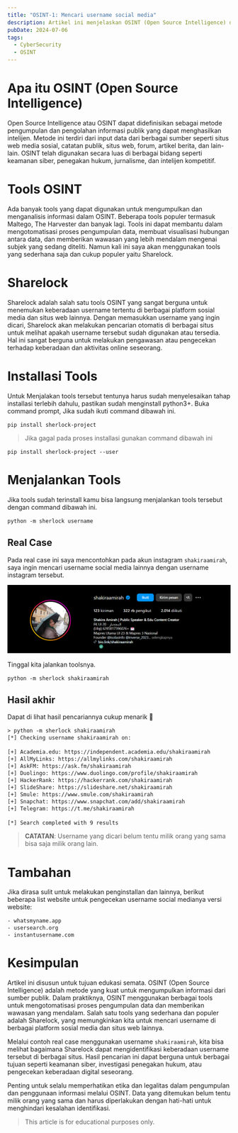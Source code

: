 ```yaml
---
title: "OSINT-1: Mencari username social media"
description: Artikel ini menjelaskan OSINT (Open Source Intelligence) dan penggunaan tools Sharelock untuk mencari username di berbagai platform media sosial, dengan panduan langkah demi langkah dan contoh kasus nyata. Artikel ini untuk tujuan edukasi.
pubDate: 2024-07-06
tags:
  - CyberSecurity
  - OSINT
---
```

# Apa itu OSINT (Open Source Intelligence)

Open Source Intelligence atau OSINT dapat didefinisikan sebagai metode pengumpulan dan pengolahan informasi publik yang dapat menghasilkan intelijen. Metode ini terdiri dari input data dari berbagai sumber seperti situs web media sosial, catatan publik, situs web, forum, artikel berita, dan lain-lain. OSINT telah digunakan secara luas di berbagai bidang seperti keamanan siber, penegakan hukum, jurnalisme, dan intelijen kompetitif.

# Tools OSINT

Ada banyak tools yang dapat digunakan untuk mengumpulkan dan menganalisis informasi dalam OSINT. Beberapa tools populer termasuk Maltego, The Harvester dan banyak lagi. Tools ini dapat membantu dalam mengotomatisasi proses pengumpulan data, membuat visualisasi hubungan antara data, dan memberikan wawasan yang lebih mendalam mengenai subjek yang sedang diteliti. Namun kali ini saya akan menggunakan tools yang sederhana saja dan cukup populer yaitu Sharelock.
# Sharelock
Sharelock adalah salah satu tools OSINT yang sangat berguna untuk menemukan keberadaan username tertentu di berbagai platform sosial media dan situs web lainnya. Dengan memasukkan username yang ingin dicari, Sharelock akan melakukan pencarian otomatis di berbagai situs untuk melihat apakah username tersebut sudah digunakan atau tersedia. Hal ini sangat berguna untuk melakukan pengawasan atau pengecekan terhadap keberadaan dan aktivitas online seseorang.
# Installasi Tools
Untuk Menjalakan tools tersebut tentunya harus sudah menyelesaikan tahap installasi terlebih dahulu, pastikan sudah menginstall python3+. Buka command prompt, Jika sudah ikuti command dibawah ini.

```
pip install sherlock-project
```
> Jika gagal pada proses installasi gunakan command dibawah ini
```
pip install sherlock-project --user
```

# Menjalankan Tools
Jika tools sudah terinstall kamu bisa langsung menjalankan tools tersebut dengan command dibawah ini.
```
python -m sherlock username
```


## Real Case
Pada real case ini saya mencontohkan pada akun instagram `shakiraamirah`, saya ingin mencari username social media lainnya dengan username instagram tersebut.

![](../../assets/20240706011444.png)

Tinggal kita jalankan toolsnya.

```
python -m sherlock shakiraamirah 
```

## Hasil akhir
Dapat di lihat hasil pencariannya cukup menarik 🗿
```
> python -m sherlock shakiraamirah
[*] Checking username shakiraamirah on:

[+] Academia.edu: https://independent.academia.edu/shakiraamirah
[+] AllMyLinks: https://allmylinks.com/shakiraamirah
[+] AskFM: https://ask.fm/shakiraamirah
[+] Duolingo: https://www.duolingo.com/profile/shakiraamirah
[+] HackerRank: https://hackerrank.com/shakiraamirah
[+] SlideShare: https://slideshare.net/shakiraamirah
[+] Smule: https://www.smule.com/shakiraamirah
[+] Snapchat: https://www.snapchat.com/add/shakiraamirah
[+] Telegram: https://t.me/shakiraamirah

[*] Search completed with 9 results
```

> **CATATAN**: Username yang dicari belum tentu milik orang yang sama bisa saja milik orang lain.

# Tambahan
Jika dirasa sulit untuk melakukan penginstallan dan lainnya, berikut beberapa list website untuk pengecekan username social medianya versi website:

```
- whatsmyname.app
- usersearch.org
- instantusername.com
```
# Kesimpulan
Artikel ini disusun untuk tujuan edukasi semata. OSINT (Open Source Intelligence) adalah metode yang kuat untuk mengumpulkan informasi dari sumber publik. Dalam praktiknya, OSINT menggunakan berbagai tools untuk mengotomatisasi proses pengumpulan data dan memberikan wawasan yang mendalam. Salah satu tools yang sederhana dan populer adalah Sharelock, yang memungkinkan kita untuk mencari username di berbagai platform sosial media dan situs web lainnya. 

Melalui contoh real case menggunakan username `shakiraamirah`, kita bisa melihat bagaimana Sharelock dapat mengidentifikasi keberadaan username tersebut di berbagai situs. Hasil pencarian ini dapat berguna untuk berbagai tujuan seperti keamanan siber, investigasi penegakan hukum, atau pengecekan keberadaan digital seseorang.

Penting untuk selalu memperhatikan etika dan legalitas dalam pengumpulan dan penggunaan informasi melalui OSINT. Data yang ditemukan belum tentu milik orang yang sama dan harus diperlakukan dengan hati-hati untuk menghindari kesalahan identifikasi.

> This article is for educational purposes only.


